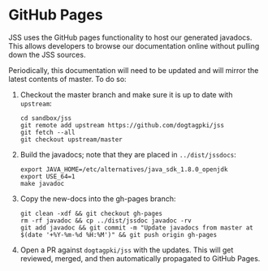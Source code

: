# GitHub Pages

JSS uses the GitHub pages functionality to host our generated javadocs. This
allows developers to browse our documentation online without pulling down
the JSS sources.

Periodically, this documentation will need to be updated and will mirror the
latest contents of master. To do so:

 1. Checkout the master branch and make sure it is up to date with `upstream`:
    ```
    cd sandbox/jss
    git remote add upstream https://github.com/dogtagpki/jss
    git fetch --all
    git checkout upstream/master
    ```

 2. Build the javadocs; note that they are placed in `../dist/jssdocs`:
    ```
    export JAVA_HOME=/etc/alternatives/java_sdk_1.8.0_openjdk
    export USE_64=1
    make javadoc
    ```

 3. Copy the new-docs into the gh-pages branch:
    ```
    git clean -xdf && git checkout gh-pages
    rm -rf javadoc && cp ../dist/jssdoc javadoc -rv
    git add javadoc && git commit -m "Update javadocs from master at $(date '+%Y-%m-%d %H:%M')" && git push origin gh-pages
    ```

 4. Open a PR against `dogtagpki/jss` with the updates. This will
    get reviewed, merged, and then automatically propagated to
    GitHub Pages.
